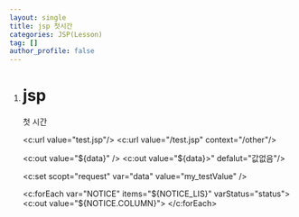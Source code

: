 ```yaml
---
layout: single
title: jsp 첫시간
categories: JSP(Lesson)
tag: []
author_profile: false
---
```


1. # jsp
   첫 시간

   <c:url value="test.jsp"/>
   <c:url value="/test.jsp" context="/other"/>

   <c:out value="${data}" />
   <c:out value="${data}>" defalut="값없음"/>

   <c:set scopt="request" var="data" value="my_testValue" />

   <c:forEach var="NOTICE" items="${NOTICE_LIS}" varStatus="status">
   <c:out value="${NOTICE.COLUMN}">
   </c:forEach>